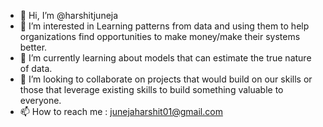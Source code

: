 - 👋 Hi, I’m @harshitjuneja
- 👀 I’m interested in Learning patterns from data and using them to help organizations find opportunities to make money/make their systems better.
- 🌱 I’m currently learning about models that can estimate the true nature of data.
- 💞️ I’m looking to collaborate on projects that would build on our skills or those that leverage existing skills to build something valuable to everyone. 
- 📫 How to reach me : junejaharshit01@gmail.com

<!---
harshitjuneja/harshitjuneja is a ✨ special ✨ repository because its `README.md` (this file) appears on your GitHub profile.
You can click the Preview link to take a look at your changes.
--->
